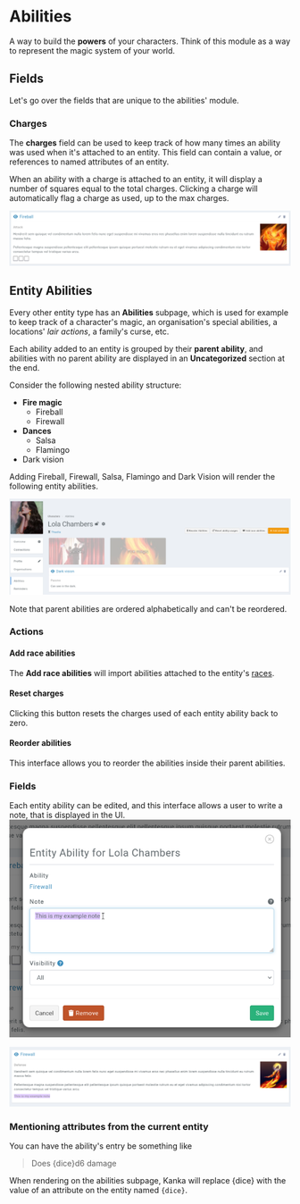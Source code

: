 # Abilities

A way to build the **powers** of your characters. Think of this module as a way to represent the magic system of your world.

## Fields

Let's go over the fields that are unique to the abilities' module.

### Charges

The **charges** field can be used to keep track of how many times an ability was used when it's attached to an entity. This field can contain a value, or references to named attributes of an entity.

When an ability with a charge is attached to an entity, it will display a number of squares equal to the total charges. Clicking a charge will automatically flag a charge as used, up to the max charges.

![img.png](img/ability-charge.png)


## Entity Abilities

Every other entity type has an **Abilities** subpage, which is used for example to keep track of a character's magic, an organisation's special abilities, a locations' _lair actions_, a family's curse, etc.

Each ability added to an entity is grouped by their **parent ability**, and abilities with no parent ability are displayed in an **Uncategorized** section at the end.

Consider the following nested ability structure:

* **Fire magic**
  * Fireball
  * Firewall
* **Dances**
  * Salsa
  * Flamingo
* Dark vision

Adding Fireball, Firewall, Salsa, Flamingo and Dark Vision will render the following entity abilities.

![Entity Abilities](img/entity-abilities.png)

Note that parent abilities are ordered alphabetically and can't be reordered.

### Actions

#### Add race abilities

The **Add race abilities** will import abilities attached to the entity's [races](/entities/races).

#### Reset charges

Clicking this button resets the charges used of each entity ability back to zero.

#### Reorder abilities

This interface allows you to reorder the abilities inside their parent abilities.


### Fields

Each entity ability can be edited, and this interface allows a user to write a note, that is displayed in the UI.
![Form to define a note on the entity ability](img/entity-ability-note-1.png)

![Displaying an entity ability note](img/entity-ability-note-2.png)


### Mentioning attributes from the current entity

You can have the ability's entry be something like

> Does {dice}d6 damage

When rendering on the abilities subpage, Kanka will replace {dice} with the value of an attribute on the entity named `{dice}`.
